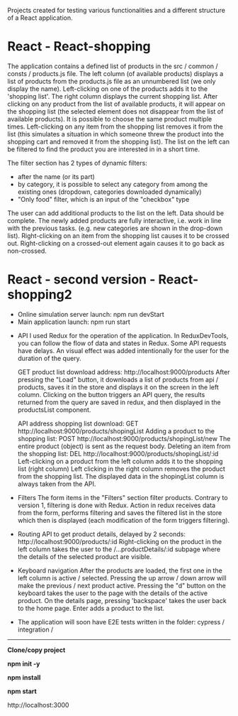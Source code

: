 Projects created for testing various functionalities and a different structure of a React application.

# React - React-shopping

The application contains a defined list of products in the src / common / consts / products.js file.
The left column (of available products) displays a list of products from the products.js file as an unnumbered list (we only display the name).
Left-clicking on one of the products adds it to the 'shopping list'.
The right column displays the current shopping list.
After clicking on any product from the list of available products, it will appear on the shopping list 
(the selected element does not disappear from the list of available products).
It is possible to choose the same product multiple times.
Left-clicking on any item from the shopping list removes it from the list 
(this simulates a situation in which someone threw the product into the shopping cart and removed it from the shopping list).
The list on the left can be filtered to find the product you are interested in in a short time. 

The filter section has 2 types of dynamic filters:
 - after the name (or its part)
 - by category, it is possible to select any category from among the existing ones (dropdown, categories downloaded dynamically)
 - "Only food" filter, which is an input of the "checkbox" type

The user can add additional products to the list on the left. Data should be complete.
The newly added products are fully interactive, i.e. work in line with the previous tasks. (e.g. new categories are shown in the drop-down list).
Right-clicking on an item from the shopping list causes it to be crossed out. 
Right-clicking on a crossed-out element again causes it to go back as non-crossed.

# React - second version - React-shopping2

- Online simulation server launch: npm run devStart
- Main application launch: npm run start

* API
I used Redux for the operation of the application. In ReduxDevTools, you can follow the flow of data and states in Redux. Some API requests have delays. 
An visual effect was added intentionally for the user for the duration of the query.

    GET product list download address: http://localhost:9000/products
    After pressing the "Load" button, it downloads a list of products from api / products, saves it in the store and displays it on the screen in the left column.
    Clicking on the button triggers an API query, the results returned from the query are saved in redux, and then displayed in the productsList component.

    API address shopping list download: GET http://localhost:9000/products/shopingList
    Adding a product to the shopping list: POST http://localhost:9000/products/shopingList/new
    The entire product (object) is sent as the request body.
    Deleting an item from the shopping list: DEL http://localhost:9000/products/shopingList/:id
    Left-clicking on a product from the left column adds it to the shopping list (right column)
    Left clicking in the right column removes the product from the shopping list.
    The displayed data in the shopingList column is always taken from the API.

* Filters
The form items in the "Filters" section filter products. Contrary to version 1, filtering is done with Redux.
Action in redux receives data from the form, performs filtering and saves the filtered list in the store which then
is displayed (each modification of the form triggers filtering).

* Routing
API to get product details, delayed by 2 seconds: http://localhost:9000/products/:id
Right-clicking on the product in the left column takes the user to the /...productDetails/:id subpage where the details of the selected product are visible.

* Keyboard navigation
After the products are loaded, the first one in the left column is active / selected.
Pressing the up arrow / down arrow will make the previous / next product active.
Pressing the "d" button on the keyboard takes the user to the page with the details of the active product.
On the details page, pressing 'backspace' takes the user back to the home page. Enter adds a product to the list.

* The application will soon have E2E tests written in the folder: cypress / integration /

-------------------------------------------------------------------------------------------------------------------------------------------------

**Clone/copy project**

**npm init -y**

**npm install**

**npm start**

http://localhost:3000
